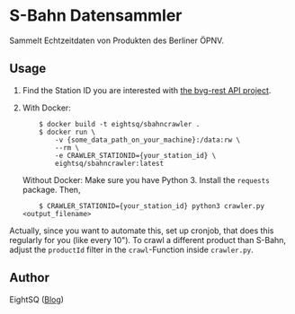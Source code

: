 # S-Bahn Datensammler
Sammelt Echtzeitdaten von Produkten des Berliner ÖPNV.

## Usage
1. Find the Station ID you are interested with [the bvg-rest API project](https://github.com/derhuerst/bvg-rest/blob/master/docs/index.md#get-locations).
2. 	With Docker:
	```
		$ docker build -t eightsq/sbahncrawler .
		$ docker run \
			-v {some_data_path_on_your_machine}:/data:rw \
			--rm \
			-e CRAWLER_STATIONID={your_station_id} \
			eightsq/sbahncrawler:latest
	```

	Without Docker:
	Make sure you have Python 3. Install the `requests` package. Then,
	```
		$ CRAWLER_STATIONID={your_station_id} python3 crawler.py <output_filename>
	```

Actually, since you want to automate this, set up cronjob, that does this regularly for you (like every 10").
To crawl a different product than S-Bahn, adjust the `productId` filter in the `crawl`-Function inside `crawler.py`.

## Author
EightSQ ([Blog](blog.8sq.de))
